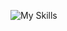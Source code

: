 ![My Skills](https://skillicons.dev/icons?i=py,github,scala,django,flask,javascript,html,css,mysql,tensorflow,mongodb,pytorch)


